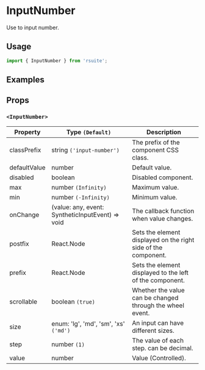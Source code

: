# InputNumber

Use to input number.

## Usage

```js
import { InputNumber } from 'rsuite';
```

## Examples

<!--{demo}-->

## Props

### `<InputNumber>`

| Property     | Type `(Default)`                                                   | Description                                                    |
| ------------ | ------------------------------------------------------------------ | -------------------------------------------------------------- |
| classPrefix  | string `('input-number')`                                          | The prefix of the component CSS class.                         |
| defaultValue | number                                                             | Default value.                                                 |
| disabled     | boolean                                                            | Disabled component.                                            |
| max          | number `(Infinity)`                                                | Maximum value.                                                 |
| min          | number `(-Infinity)`                                               | Minimum value.                                                 |
| onChange     | (value: any, event: SyntheticInputEvent<HTMLInputElement>) => void | The callback function when value changes.                      |
| postfix      | React.Node                                                         | Sets the element displayed on the right side of the component. |
| prefix       | React.Node                                                         | Sets the element displayed to the left of the component.       |
| scrollable   | boolean `(true)`                                                   | Whether the value can be changed through the wheel event.      |
| size         | enum: 'lg', 'md', 'sm', 'xs' `('md')`                              | An input can have different sizes.                             |
| step         | number `(1)`                                                       | The value of each step. can be decimal.                        |
| value        | number                                                             | Value (Controlled).                                            |
